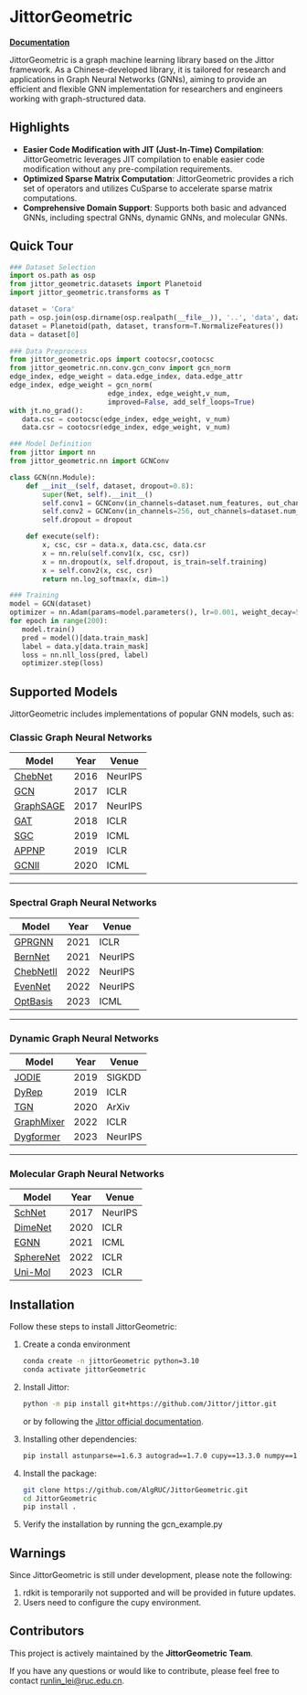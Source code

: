 # JittorGeometric

**[Documentation](https://algruc.github.io/JittorGeometric/index.html)**

JittorGeometric is a graph machine learning library based on the Jittor framework. As a Chinese-developed library, it is tailored for research and applications in Graph Neural Networks (GNNs), aiming to provide an efficient and flexible GNN implementation for researchers and engineers working with graph-structured data.

## Highlights
- **Easier Code Modification with JIT (Just-In-Time) Compilation**: JittorGeometric leverages JIT compilation to enable easier code modification without any pre-compilation requirements.
- **Optimized Sparse Matrix Computation**: JittorGeometric provides a rich set of operators and utilizes CuSparse to accelerate sparse matrix computations.
- **Comprehensive Domain Support**: Supports both basic and advanced GNNs, including spectral GNNs, dynamic GNNs, and molecular GNNs.

## Quick Tour

```python
### Dataset Selection
import os.path as osp
from jittor_geometric.datasets import Planetoid
import jittor_geometric.transforms as T

dataset = 'Cora'
path = osp.join(osp.dirname(osp.realpath(__file__)), '..', 'data', dataset)
dataset = Planetoid(path, dataset, transform=T.NormalizeFeatures())
data = dataset[0]

### Data Preprocess
from jittor_geometric.ops import cootocsr,cootocsc
from jittor_geometric.nn.conv.gcn_conv import gcn_norm
edge_index, edge_weight = data.edge_index, data.edge_attr
edge_index, edge_weight = gcn_norm(
                        edge_index, edge_weight,v_num,
                        improved=False, add_self_loops=True)
with jt.no_grad():
   data.csc = cootocsc(edge_index, edge_weight, v_num)
   data.csr = cootocsr(edge_index, edge_weight, v_num)

### Model Definition
from jittor import nn
from jittor_geometric.nn import GCNConv

class GCN(nn.Module):
    def __init__(self, dataset, dropout=0.8):
        super(Net, self).__init__()
        self.conv1 = GCNConv(in_channels=dataset.num_features, out_channels=256,spmm=args.spmm)
        self.conv2 = GCNConv(in_channels=256, out_channels=dataset.num_classes,spmm=args.spmm)
        self.dropout = dropout

    def execute(self):
        x, csc, csr = data.x, data.csc, data.csr
        x = nn.relu(self.conv1(x, csc, csr))
        x = nn.dropout(x, self.dropout, is_train=self.training)
        x = self.conv2(x, csc, csr)
        return nn.log_softmax(x, dim=1)

### Training
model = GCN(dataset)
optimizer = nn.Adam(params=model.parameters(), lr=0.001, weight_decay=5e-4) 
for epoch in range(200):
   model.train()
   pred = model()[data.train_mask]
   label = data.y[data.train_mask]
   loss = nn.nll_loss(pred, label)
   optimizer.step(loss)

```

## Supported Models
JittorGeometric includes implementations of popular GNN models, such as:

### Classic Graph Neural Networks

| Model      | Year | Venue  |
|------------|------|--------|
| [ChebNet](./examples/chebnet_example.py)    | 2016 | NeurIPS|
| [GCN](./examples/gcn_example.py)        | 2017 | ICLR   |
| [GraphSAGE](./examples/graphsage_example.py)  | 2017 | NeurIPS|
| [GAT](./examples/gat_example.py)        | 2018 | ICLR   |
| [SGC](./examples/sgc_example.py)        | 2019 | ICML   |
| [APPNP](./examples/appnp_example.py)      | 2019 | ICLR   |
| [GCNII](./examples/gcn2_example.py)      | 2020 | ICML   |

---

### Spectral Graph Neural Networks

| Model      | Year | Venue  |
|------------|------|--------|
| [GPRGNN](./examples/gprgnn_example.py)     | 2021 | ICLR   |
| [BernNet](./examples/bernnet_example.py)    | 2021 | NeurIPS|
| [ChebNetII](./examples/chebnet2_example.py)  | 2022 | NeurIPS|
| [EvenNet](./examples/evennet_example.py)    | 2022 | NeurIPS|
| [OptBasis](./examples/optbasis_example.py)   | 2023 | ICML   |

---

### Dynamic Graph Neural Networks

| Model      | Year | Venue  |
|------------|------|--------|
| [JODIE](./examples/jodie_example.py)      | 2019 | SIGKDD |
| [DyRep](./examples/dyrep_example.py)      | 2019 | ICLR   |
| [TGN](./examples/tgn_example.py)        | 2020 | ArXiv  |
| [GraphMixer](./examples/graphmixer_example.py) | 2022 | ICLR   |
| [Dygformer](./examples/dygformer_example.py)  | 2023 | NeurIPS|

---

### Molecular Graph Neural Networks

| Model      | Year | Venue  |
|------------|------|--------|
| [SchNet](./examples/schnet_example.py)     | 2017 | NeurIPS|
| [DimeNet](./examples/dimenet_example.py)    | 2020 | ICLR   |
| [EGNN](./examples/egnn_example.py)       | 2021 | ICML   |
| [SphereNet](./examples/spherenet_example.py)  | 2022 | ICLR   |
| [Uni-Mol](./examples/unimol_example.py)    | 2023 | ICLR   |

## Installation
Follow these steps to install JittorGeometric:

1. Create a conda environment
   ```bash
   conda create -n jittorGeometric python=3.10
   conda activate jittorGeometric
   ```

2. Install Jittor:
   ```bash
   python -m pip install git+https://github.com/Jittor/jittor.git
   ```
   or by following the [Jittor official documentation](https://cg.cs.tsinghua.edu.cn/jittor/).
3. Installing other dependencies:
   ```bash
   pip install astunparse==1.6.3 autograd==1.7.0 cupy==13.3.0 numpy==1.24.0 pandas==2.2.3 Pillow==11.1.0 PyMetis==2023.1.1 six==1.16.0 pyparsing==3.2 scipy==1.15.1 setuptools==69.5.1 sympy==1.13.3 tqdm==4.66.4 einops huggingface_hub==0.27.1

   ```
4. Install the package:
   ```bash
   git clone https://github.com/AlgRUC/JittorGeometric.git
   cd JittorGeometric
   pip install .
   ```
5. Verify the installation by running the gcn_example.py


## Warnings
Since JittorGeometric is still under development, please note the following:
1. rdkit is temporarily not supported and will be provided in future updates.
2. Users need to configure the cupy environment.

## Contributors

This project is actively maintained by the **JittorGeometric Team**.

If you have any questions or would like to contribute, please feel free to contact [runlin_lei@ruc.edu.cn](mailto:runlin_lei@ruc.edu.cn).

